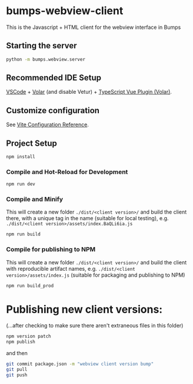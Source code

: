 # bumps-webview-client

This is the Javascript + HTML client for the webview interface in Bumps

## Starting the server

```sh
python -m bumps.webview.server
```

## Recommended IDE Setup

[VSCode](https://code.visualstudio.com/) + [Volar](https://marketplace.visualstudio.com/items?itemName=Vue.volar) (and disable Vetur) + [TypeScript Vue Plugin (Volar)](https://marketplace.visualstudio.com/items?itemName=Vue.vscode-typescript-vue-plugin).

## Customize configuration

See [Vite Configuration Reference](https://vitejs.dev/config/).

## Project Setup

```sh
npm install
```

### Compile and Hot-Reload for Development

```sh
npm run dev
```

### Compile and Minify

This will create a new folder `./dist/<client version>/` and build the client there,
with a unique tag in the name (suitable for local testing), e.g. `./dist/<client version>/assets/index.BaQLi6ia.js`

```sh
npm run build
```

### Compile for publishing to NPM

This will create a new folder `./dist/<client version>/` and build the client
with reproducible artifact names, e.g. `./dist/<client version>/assets/index.js`
(suitable for packaging and publishing to NPM)

```sh
npm run build_prod
```

# Publishing new client versions:

(...after checking to make sure there aren't extraneous files in this folder)

```sh
npm version patch
npm publish
```

and then

```sh
git commit package.json -m "webview client version bump"
git pull
git push
```
